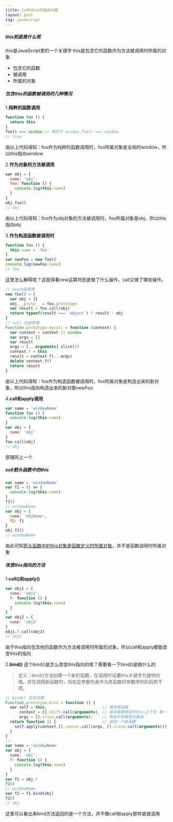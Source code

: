 ```yaml
---
title: js中this的指向问题
layout: post
tag: javascript
---
```


##### this到底是什么呢
this是JavaScript里的一个关键字
this是包含它的函数作为方法被调用时所属的对象
- 包含它的函数
- 被调用
- 所属的对象

<!--more-->

##### 包含this的函数被调用的几种情况
1.<b>纯粹的函数调用</b>
```javascript
function foo () {
  return this
}
foo() === window // 等同于 window.foo() === window
// true
```
由以上代码得知：foo作为纯粹的函数调用时，foo所属对象是全局的window，所以this指向window

2.<b>作为对象的方法被调用</b>
```javascript
var obj = {
  name: 'obj',
  foo: function () {
    console.log(this.name)
  }
}
obj.foo()
// obj
```
由以上代码得知：foo作为obj对象的方法被调用时，foo所属对象是obj，所以this指向obj

3.<b>作为构造函数被调用时</b>
```javascript
function foo () {
  this.name = 'foo'
}
var newFoo = new foo()
console.log(newFoo.name)
// foo
```
这里怎么解释呢？这就得看new运算符到底做了什么操作，call又做了哪些操作。
```javascript
// new内部原理
new foo() = {
  var obj = {}
  obj.__proto__ = foo.prototype
  var result = foo.call(obj)
  return typeof(result === 'object') ? result : obj
}
// call 内部原理
Function.prototype.mycall = function (context) {
  var context = context || window
  var args = []
  var result
  args = [...arguments].slice(1)
  context.f = this
  result = context.f(...args)
  delete context.f()
  return result
}
```
由以上代码得知：foo作为构造函数被调用时，foo所属对象是构造出来的新对象，所以this指向构造出来的新对象newFoo

4.<b>call和apply调用</b>
```javascript
var name = 'windowName'
function foo () {
  console.log(this.name)
}
var obj = {
  name: 'obj'
}
foo.call(obj)
// obj
```
原理同上一个

##### es6箭头函数中的this
```javascript
var name = 'windowName'
var f1 = () => {
  console.log(this.name)
}
f1()
// windowName
var obj = {
  name: 'objName',
  f2: f1
}
obj.f2()
// windowName
```
由此可知<u>箭头函数中的this对象是函数定义时所属对象</u>，并不是函数调用时所属对象

##### 改变this指向的方法
1.<b>call()和apply()</b>
```javascript
var obj1 = {
  name: 'obj1',
  f: function () {
    console.log(this.name)
  }
}
var obj2 = {
  name: 'obj2'
}
obj1.f.call(obj2)
// obj2
```
由于this指向包含他的函数作为方法被调用时所属的对象，所以call和apply都能改变this的指向

2.<b>bind()</b>
这个bind()是怎么改变this指向的呢？需要看一下bind()是做什么的
>定义：bind()方法创建一个新的函数，在调用时设置this关键字为提供的值。并在调用新函数时，将给定参数列表作为原函数的参数序列的前若干项。
```javascript
// bind() 实现原理
Function.prototype.bind = function () {
  var self = this,                        // 保存原函数
      context = [].shift.call(arguments), // 保存需要绑定的this上下文 第一个参数
      args = [].slice.call(arguments);    // 剩余的参数转为数组
  return function () {                    // 返回一个新函数
    self.apply(context,[].concat.call(args, [].slice.call(arguments)));
  }
}
//
var name = 'windowName'
var obj = {
  name: 'obj',
  f: function () {
    console.log(this.name)
  }
}
var f1 = obj.f
f1()
// windowName
var f2 = f1.bind(obj)
f2()
// obj
```
这里可以看出来bind方法返回的是一个方法，并不像call和apply那样直接调用